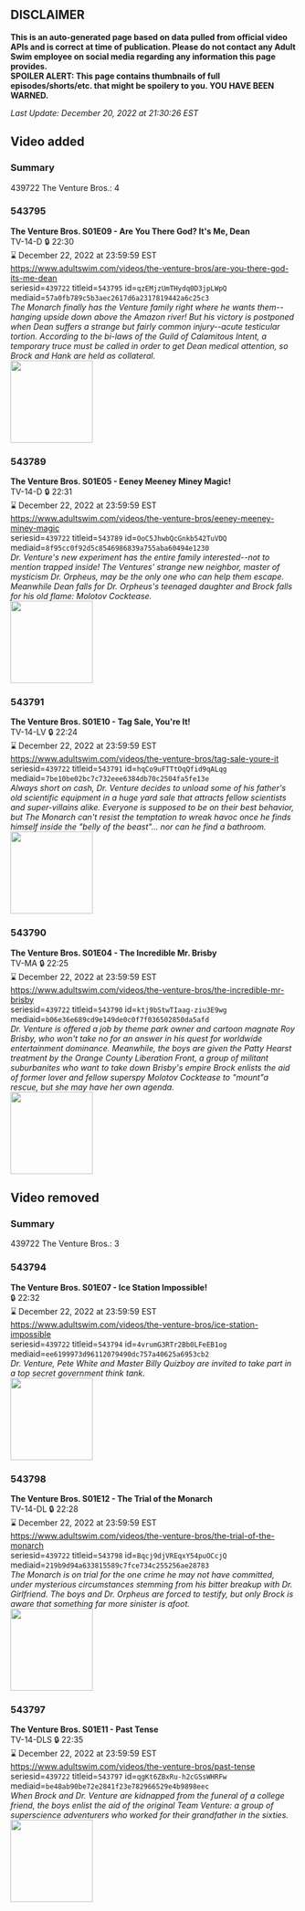 ## DISCLAIMER
**This is an auto-generated page based on data pulled from official video APIs and is correct at time of publication. Please do not contact any Adult Swim employee on social media regarding any information this page provides.**  
**SPOILER ALERT: This page contains thumbnails of full episodes/shorts/etc. that might be spoilery to you. YOU HAVE BEEN WARNED.**  

_Last Update: December 20, 2022 at 21:30:26 EST_
## Video added
### Summary
439722 The Venture Bros.: 4  
### 543795
**The Venture Bros. S01E09 - Are You There God? It's Me, Dean**  
TV-14-D 🔒 22:30  
⌛ December 22, 2022 at 23:59:59 EST  
https://www.adultswim.com/videos/the-venture-bros/are-you-there-god-its-me-dean  
seriesid=`439722` titleid=`543795` id=`qzEMjzUmTHydq0D3jpLWpQ` mediaid=`57a0fb789c5b3aec2617d6a2317819442a6c25c3`  
_The Monarch finally has the Venture family right where he wants them--hanging upside down above the Amazon river! But his victory is postponed when Dean suffers a strange but fairly common injury--acute testicular tortion. According to the bi-laws of the Guild of Calamitous Intent, a temporary truce must be called in order to get Dean medical attention,  so Brock and Hank are held as collateral._  
<a href="https://media.cdn.adultswim.com/uploads/20210106/thumbnails/2_21161325445-venture_110.jpg"><img src="https://media.cdn.adultswim.com/uploads/20210106/thumbnails/2_21161325445-venture_110.jpg" height="144px" /></a>
### 543789
**The Venture Bros. S01E05 - Eeney Meeney Miney Magic!**  
TV-14-D 🔒 22:31  
⌛ December 22, 2022 at 23:59:59 EST  
https://www.adultswim.com/videos/the-venture-bros/eeney-meeney-miney-magic  
seriesid=`439722` titleid=`543789` id=`OoC5JhwbQcGnkb542TuVDQ` mediaid=`8f95cc0f92d5c8546986839a755aba60494e1230`  
_Dr. Venture's new experiment has the entire family interested--not to mention trapped inside!  The Ventures' strange new neighbor, master of mysticism Dr. Orpheus, may be the only one who can help them escape.  Meanwhile Dean falls for Dr. Orpheus's teenaged daughter and Brock falls for his old flame: Molotov Cocktease._  
<a href="https://media.cdn.adultswim.com/uploads/20210106/thumbnails/2_21161323319-venture_104.jpg"><img src="https://media.cdn.adultswim.com/uploads/20210106/thumbnails/2_21161323319-venture_104.jpg" height="144px" /></a>
### 543791
**The Venture Bros. S01E10 - Tag Sale, You're It!**  
TV-14-LV 🔒 22:24  
⌛ December 22, 2022 at 23:59:59 EST  
https://www.adultswim.com/videos/the-venture-bros/tag-sale-youre-it  
seriesid=`439722` titleid=`543791` id=`hqCo9uFTTtOqQfid9qALqg` mediaid=`7be10be02bc7c732eee6384db70c2504fa5fe13e`  
_Always short on cash, Dr. Venture decides to unload some of his father's old scientific equipment in a huge yard sale that attracts fellow scientists and super-villains alike. Everyone is supposed to be on their best behavior, but The Monarch can't resist the temptation to wreak havoc once he finds himself inside the "belly of the beast"... nor can he find a bathroom._  
<a href="https://media.cdn.adultswim.com/uploads/20210106/thumbnails/2_2116132626-venture_106.jpg"><img src="https://media.cdn.adultswim.com/uploads/20210106/thumbnails/2_2116132626-venture_106.jpg" height="144px" /></a>
### 543790
**The Venture Bros. S01E04 - The Incredible Mr. Brisby**  
TV-MA 🔒 22:25  
⌛ December 22, 2022 at 23:59:59 EST  
https://www.adultswim.com/videos/the-venture-bros/the-incredible-mr-brisby  
seriesid=`439722` titleid=`543790` id=`ktj9bStwTIaag-ziu3E9wg` mediaid=`b06e36e689cd9e149de0c0f7f036502850da5afd`  
_Dr. Venture is offered a job by theme park owner and cartoon magnate Roy Brisby, who won't take no for an answer in his quest for worldwide entertainment dominance.  Meanwhile, the boys are given the Patty Hearst treatment by the Orange County Liberation Front, a group of militant suburbanites who want to take down Brisby's empire  Brock enlists the aid of former lover and fellow superspy Molotov Cocktease to "mount"a rescue, but she may have her own agenda._  
<a href="https://media.cdn.adultswim.com/uploads/20210106/thumbnails/2_21161323466-venture_105.jpg"><img src="https://media.cdn.adultswim.com/uploads/20210106/thumbnails/2_21161323466-venture_105.jpg" height="144px" /></a>
## Video removed
### Summary
439722 The Venture Bros.: 3  
### 543794
**The Venture Bros. S01E07 - Ice Station Impossible!**  
 🔒 22:32  
⌛ December 22, 2022 at 23:59:59 EST  
https://www.adultswim.com/videos/the-venture-bros/ice-station-impossible  
seriesid=`439722` titleid=`543794` id=`4vrumG3RTr2Bb0LFeEB1og` mediaid=`ee6199973d96112079490dc757a40625a6953cb2`  
_Dr. Venture, Pete White and Master Billy Quizboy are invited to take part in a top secret government think tank._  
<a href="https://media.cdn.adultswim.com/uploads/20210106/thumbnails/2_21161324392-venture_109.jpg"><img src="https://media.cdn.adultswim.com/uploads/20210106/thumbnails/2_21161324392-venture_109.jpg" height="144px" /></a>
### 543798
**The Venture Bros. S01E12 - The Trial of the Monarch**  
TV-14-DL 🔒 22:28  
⌛ December 22, 2022 at 23:59:59 EST  
https://www.adultswim.com/videos/the-venture-bros/the-trial-of-the-monarch  
seriesid=`439722` titleid=`543798` id=`Bqcj9djVREqxY54puOCcjQ` mediaid=`219b9d94a633815589c7fce734c255256ae28783`  
_The Monarch is on trial for the one crime he may not have committed, under mysterious circumstances stemming from his bitter breakup with Dr. Girlfriend.  The boys and Dr. Orpheus are forced to testify, but only Brock is aware that something far more sinister is afoot._  
<a href="https://media.cdn.adultswim.com/uploads/20210106/thumbnails/2_21161326475-venture_113.jpg"><img src="https://media.cdn.adultswim.com/uploads/20210106/thumbnails/2_21161326475-venture_113.jpg" height="144px" /></a>
### 543797
**The Venture Bros. S01E11 - Past Tense**  
TV-14-DLS 🔒 22:35  
⌛ December 22, 2022 at 23:59:59 EST  
https://www.adultswim.com/videos/the-venture-bros/past-tense  
seriesid=`439722` titleid=`543797` id=`qgKt6ZBxRu-h2cGSsWHRFw` mediaid=`be48ab90be72e2841f23e782966529e4b9898eec`  
_When Brock and Dr. Venture are kidnapped from the funeral of a college friend, the boys enlist the aid of the original Team Venture: a group of superscience adventurers who worked for their grandfather in the sixties._  
<a href="https://media.cdn.adultswim.com/uploads/20210106/thumbnails/2_21161326270-venture_112.jpg"><img src="https://media.cdn.adultswim.com/uploads/20210106/thumbnails/2_21161326270-venture_112.jpg" height="144px" /></a>
